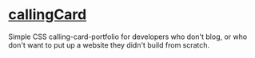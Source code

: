 # [callingCard](https://madrcallingcard.netlify.app/)
Simple CSS calling-card-portfolio for developers who don't blog, or who don't want to put up a website they didn't build from scratch.

